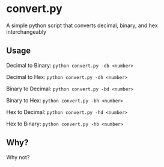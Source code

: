 # convert.py
A simple python script that converts decimal, binary, and hex interchangeably 
## Usage
Decimal to Binary: `python convert.py -db <number>`

Decimal to Hex: `python convert.py -dh <number>`

Binary to Decimal: `python convert.py -bd <number>`

Binary to Hex: `python convert.py -bh <number>`

Hex to Decimal: `python convert.py -hd <number>`

Hex to Binary: `python convert.py -hb <number>`
## Why?
Why not?
